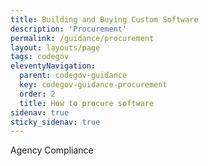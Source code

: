 ```yaml
---
title: Building and Buying Custom Software
description: 'Procurement'
permalink: /guidance/procurement
layout: layouts/page
tags: codegov
eleventyNavigation:
  parent: codegov-guidance
  key: codegov-guidance-procurement
  order: 2
  title: How to procure software
sidenav: true
sticky_sidenav: true
---
```


Agency Compliance

